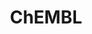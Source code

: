 ---
bigquery: https://console.cloud.google.com/bigquery?p=patents-public-data&d=ebi_chembl&page=dataset
citation: '"The ChEMBL database in 2017." Anna Gaulton, Anne Hersey, Michał Nowotka,
  A Patrícia Bento, Jon Chambers, David Mendez, Prudence Mutowo, Francis Atkinson,
  Louisa J Bellis, Elena Cibrián-Uhalte, Mark Davies, Nathan Dedman, Anneli Karlsson,
  María Paula Magariños, John P Overington, George Papadatos, Ines Smit, Andrew R
  Leach Nucleic acids Research (2017) 45 (Database Issue), D945-D954'
contributors: European Bioinformatics Institute
cost: None
description: ChEMBL Data is a manually curated database of small molecules used in
  drug discovery, including information about existing patented drugs.
documentation: 'schema: https://www.ebi.ac.uk/chembl/db_schema


  '
last_edit: 04/11/2022, 14:24:35
location: https://console.cloud.google.com/marketplace/product/google_patents_public_datasets/chembl
maintained_by: EMBL-EBI, an outstation of European Molecular Biology Laboratory
related_publications: '

  ChEMBL: towards direct deposition of bioassay data.


  Mendez D, Gaulton A, Bento AP, Chambers J, De Veij M, Félix E, Magariños MP, Mosquera
  JF, Mutowo P, Nowotka M, Gordillo-Marañón M, Hunter F, Junco L, Mugumbate G, Rodriguez-Lopez
  M, Atkinson F, Bosc N, Radoux CJ, Segura-Cabrera A, Hersey A, Leach AR.


  — Nucleic Acids Res. 2019; 47(D1):D930-D940. doi: 10.1093/nar/gky1075

  '
schema_fields:
- target_mapping
- level2
- assay_id
- comp_go_id
- acd_most_bpka
- pathway_id
- irac_class_id
- irac_code
- site_residues
- level3_description
- ro3_pass
- type
- actsm_id
- enzyme_name
- alert_id
- mc_target_accession
- aidx
- max_phase_for_ind
- bto_id
- patent_no
- active_ingredient
- protein_class_desc
- mol_hrac_id
- mc_target_name
- assay_tissue
- ddd_value
- cell_ontology_id
- drugind_id
- indication_class
- db_version
- enzyme_tid
- warning_id
- mc_tax_id
- met_id
- toid
- molecular_mechanism
- qed_weighted
- prod_pat_id
- mol_frac_id
- level1_description
- standard_flag
- assay_class_id
- status
- formulation_id
- ddd_admr
- homologue
- doc_type
- subgroup
- doc_id
- creation_date
- heavy_atoms
- ridx
- stem
- log_id
- qudt_units
- cell_source_tax_id
- label
- withdrawn_year
- level4
- availability_type
- atc_code
- bao_id
- assay_param_id
- units
- standard_value
- withdrawn_country
- ad_type
- assay_desc
- compound_key
- topical
- publication_number
- efo_id
- end_position
- last_page
- cell_name
- priority
- therapeutic_flag
- mw_monoisotopic
- target_type
- parent_id
- ass_cls_map_id
- assay_category
- mesh_heading
- product_id
- name
- efo_term
- trade_name
- le
- entity_type
- warning_description
- mc_target_type
- num_ro5_violations
- lle
- pathway_key
- last_active
- nda_type
- published_relation
- tid
- cx_logp
- binding_site_comment
- level4_description
- action_type
- published_units
- approval_date
- cx_most_apka
- rtb
- canonical_smiles
- usan_substem
- num_alerts
- published_value
- domain_description
- black_box_warning
- smid
- year
- domain_name
- selectivity_comment
- molsyn_id
- annotation
- full_mwt
- prodrug
- mecref_id
- stem_class
- class_level
- tbl
- met_conversion
- applicant_full_name
- start_position
- co_stem_id
- l8
- relationship_type
- res_stem_id
- data_validity_comment
- prediction_method
- hrac_code
- src_assay_id
- mutation
- src_short_name
- cellosaurus_id
- assay_source
- species_group_flag
- l2
- normal_range_max
- first_page
- stat
- cidx
- pref_name
- uberon_id
- l6
- targcomp_id
- l3
- site_name
- definition
- title
- domain_id
- abstract
- substrate_record_id
- synonyms
- patent_use_code
- standard_upper_value
- ap_id
- chebi_par_id
- frac_class_id
- warning_year
- assay_strain
- component_type
- molecule_type
- max_phase
- path
- comp_class_id
- acd_logd
- standard_inchi
- normal_range_min
- sitecomp_id
- downgraded
- pchembl_value
- patent_id
- ref_url
- ddd_id
- domain_type
- oc_id
- cell_id
- polymer_flag
- isoform
- activity_id
- psa
- oral
- hbd_lipinski
- assay_cell_type
- entity_id
- cell_description
- strength
- syn_type
- bei
- standard_relation
- aromatic_rings
- num_lipinski_ro5_violations
- upper_value
- alert_name
- molfile
- variant_id
- active_molregno
- targrel_id
- caloha_id
- mesh_id
- protein_class_id
- innovator_company
- research_stem
- drug_product_flag
- withdrawn_flag
- who_extra
- molecular_species
- src_compound_id
- class_type
- level2_description
- delist_flag
- mec_id
- metref_id
- direct_interaction
- value
- sequence_md5sum
- dosage_form
- clo_id
- idx
- mechanism_of_action
- authors
- disease_efficacy
- standard_inchi_key
- activity_count
- aspect
- compd_id
- level1
- pubmed_id
- curated_by
- sequence
- compsyn_id
- metabolite_record_id
- alert_set_id
- potential_duplicate
- cpd_str_alert_id
- organism
- natural_product
- confidence_score
- withdrawn_class
- warning_class
- ref_id
- as_id
- assay_subcellular_fraction
- db_source
- parameter_value
- who_name
- journal
- warning_type
- confidence
- l4
- bao_endpoint
- record_id
- comments
- doi
- chembl_id
- drug_substance_flag
- volume
- route
- cx_most_bpka
- patent_expire_date
- parenteral
- cell_source_tissue
- mechanism_comment
- hba_lipinski
- relationship
- l1
- rgid
- submission_date
- mol_atc_id
- accession
- target_desc
- country
- set_name
- inorganic_flag
- full_molformula
- go_id
- tid_fixed
- hbd
- major_class
- ddd_units
- mc_organism
- alogp
- l5
- ingredient
- biocomp_id
- drug_record_id
- structure_type
- assay_organism
- first_in_class
- orig_description
- sei
- chirality
- standard_text_value
- acd_logp
- frac_code
- std_act_id
- curation_comment
- assay_tax_id
- source
- text_value
- ref_type
- company
- assay_type
- short_name
- cl_lincs_id
- usan_stem
- cx_logd
- standard_type
- first_approval
- related_tid
- level3
- standard_units
- mol_irac_id
- site_id
- parent_molregno
- predbind_id
- molregno
- warning_country
- result_flag
- relation
- helm_notation
- source_domain_id
- usan_year
- src_id
- hrac_class_id
- published_type
- assay_test_type
- parent_go_id
- component_id
- l7
- tax_id
- hba
- dosed_ingredient
- protein_class_synonym
- updated_on
- issue
- usan_stem_definition
- relationship_desc
- warnref_id
- src_description
- usan_stem_id
- parent_type
- previous_company
- ddd_comment
- withdrawn_reason
- indref_id
- protclasssyn_id
- job_id
- updated_by
- cell_source_organism
- compound_name
- parameter_type
- version
- component_synonym
- smarts
- tissue_id
- bao_format
- description
- mw_freebase
- met_comment
- uo_units
- activity_comment
- level5
- acd_most_apka
shortname: chembl
tags:
- biotechnology
- health
- chemical
- bioinformatics
- medical
terms_of_use: CC BY-SA 3.0
title: ChEMBL
uuid: e232a192-965c-4ec9-904c-155b6dfe56c5
---